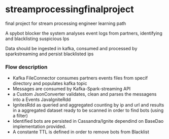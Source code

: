 # streamprocessingfinalproject
final project for stream processing engineer learning path

A spybot blocker
the system analyses event logs from partners, identifying and blacklisting suspicious Ips

Data should be ingested in kafka, consumed and processed by sparkstreaming and persist blacklisted ips

<h3>Flow description</h3>

- Kafka FileConnector consumes partners events files from specif directory and populates kafka topic 
- Messages are consumed by Kafka-Spark-streaming API
- a Custom JsonConverter validates, clean and parses the messagens into a Events JavaIgniteRdd
- IgnitesRdd as queried and aggregated counting by ip and url and results in a aggregated dataset ready to be scanned in order to find bots (using a filter)
- Identified bots are persisted in Cassandra/Ignite dependind on BaseDao implementation provided.
- A constante TTL is defined in order to remove bots from Blacklist 
